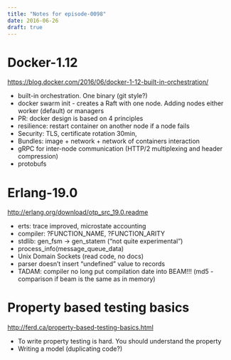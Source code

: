```yaml
---
title: "Notes for episode-0098"
date: 2016-06-26
draft: true
---
```


# Docker-1.12 
https://blog.docker.com/2016/06/docker-1-12-built-in-orchestration/

- built-in orchestration. One binary (git style?)
- docker swarm init - creates a Raft with one node. Adding nodes either worker (default) or managers
- PR: docker design is based on 4 principles 
- resilience: restart container on another node if a node fails
- Security: TLS, certificate rotation 30min, 
- Bundles: image + network + network of containers interaction
- gRPC for inter-node communication (HTTP/2 multiplexing and header compression)
- protobufs

# Erlang-19.0
http://erlang.org/download/otp_src_19.0.readme

- erts: trace improved, microstate accounting
- compiler: ?FUNCTION_NAME, ?FUNCTION_ARITY
- stdlib: gen_fsm -> gen_statem (“not quite experimental”)
- process_info(message_queue_data)
- Unix Domain Sockets (read code, no docs)
- parser doesn’t insert “undefined” value to records
- TADAM: compiler no long put compilation date into BEAM!!! (md5 - comparison if beam is the same as in memory)

# Property based testing basics
http://ferd.ca/property-based-testing-basics.html

- To write property testing is hard. You should understand the property
- Writing a model (duplicating code?)
